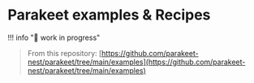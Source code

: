 # Parakeet examples & Recipes

!!! info "🚧 work in progress"

> From this repository: [https://github.com/parakeet-nest/parakeet/tree/main/examples](https://github.com/parakeet-nest/parakeet/tree/main/examples)


